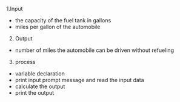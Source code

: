 1.Input 
  - the capacity of the fuel tank in gallons
  - miles per gallon of the automobile
2. Output
  - number of miles the automobile can be driven without refueling
3. process
  - variable declaration 
  - print input prompt message and read the input data
  - calculate the output 
  - print the output
